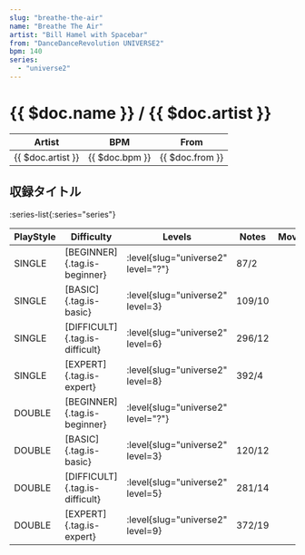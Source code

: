 ```yaml
---
slug: "breathe-the-air"
name: "Breathe The Air"
artist: "Bill Hamel with Spacebar"
from: "DanceDanceRevolution UNIVERSE2"
bpm: 140
series:
  - "universe2"
---
```


# {{ $doc.name }} / {{ $doc.artist }}

|Artist|BPM|From|
|------|---|----|
|{{ $doc.artist }}|{{ $doc.bpm }}|{{ $doc.from }}|

## 収録タイトル

:series-list{:series="series"}

|PlayStyle|Difficulty|Levels|Notes|Movie|
|---------|----------|------|-----|-----|
|SINGLE|[BEGINNER]{.tag.is-beginner}|<div class="field is-grouped is-grouped-multiline"> :level{slug="universe2" level="?"}</div>|87/2||
|SINGLE|[BASIC]{.tag.is-basic}|<div class="field is-grouped is-grouped-multiline"> :level{slug="universe2" level=3}</div>|109/10||
|SINGLE|[DIFFICULT]{.tag.is-difficult}|<div class="field is-grouped is-grouped-multiline"> :level{slug="universe2" level=6}</div>|296/12||
|SINGLE|[EXPERT]{.tag.is-expert}|<div class="field is-grouped is-grouped-multiline"> :level{slug="universe2" level=8}</div>|392/4||
|DOUBLE|[BEGINNER]{.tag.is-beginner}|<div class="field is-grouped is-grouped-multiline"> :level{slug="universe2" level="?"}</div>|||
|DOUBLE|[BASIC]{.tag.is-basic}|<div class="field is-grouped is-grouped-multiline"> :level{slug="universe2" level=3}</div>|120/12||
|DOUBLE|[DIFFICULT]{.tag.is-difficult}|<div class="field is-grouped is-grouped-multiline"> :level{slug="universe2" level=5}</div>|281/14||
|DOUBLE|[EXPERT]{.tag.is-expert}|<div class="field is-grouped is-grouped-multiline"> :level{slug="universe2" level=9}</div>|372/19||
